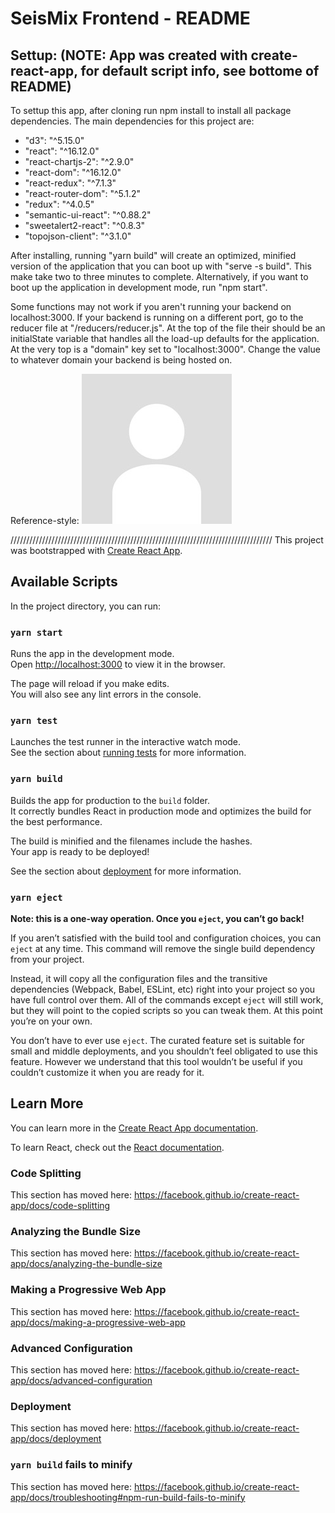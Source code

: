 # SeisMix Frontend - README

## Settup: (NOTE: App was created with create-react-app, for default script info, see bottome of README)

To settup this app, after cloning run npm install to install all package dependencies. The main dependencies for this project are: 

- "d3": "^5.15.0"
- "react": "^16.12.0"
- "react-chartjs-2": "^2.9.0"
- "react-dom": "^16.12.0"
- "react-redux": "^7.1.3"
- "react-router-dom": "^5.1.2"
- "redux": "^4.0.5"
- "semantic-ui-react": "^0.88.2"
- "sweetalert2-react": "^0.8.3"
- "topojson-client": "^3.1.0"

After installing, running "yarn build" will create an optimized, minified version of the application that you can boot up with "serve -s build". This make take two to three minutes to complete. Alternatively, if you want to boot up the application in development mode, run "npm start".

Some functions may not work if you aren't running your backend on localhost:3000. If your backend is running on a different port, go to the reducer file at "/reducers/reducer.js". At the top of the file their should be an initialState variable that handles all the load-up defaults for the application. At the very top is a "domain" key set to "localhost:3000". Change the value to whatever domain your backend is being hosted on.


Reference-style: 
![alt text][logo]

[logo]: ./public/default_pic.jpg "Logo Title Text 2"


///////////////////////////////////////////////////////////////////////////////////
This project was bootstrapped with [Create React App](https://github.com/facebook/create-react-app).

## Available Scripts

In the project directory, you can run:

### `yarn start`

Runs the app in the development mode.<br />
Open [http://localhost:3000](http://localhost:3000) to view it in the browser.

The page will reload if you make edits.<br />
You will also see any lint errors in the console.

### `yarn test`

Launches the test runner in the interactive watch mode.<br />
See the section about [running tests](https://facebook.github.io/create-react-app/docs/running-tests) for more information.

### `yarn build`

Builds the app for production to the `build` folder.<br />
It correctly bundles React in production mode and optimizes the build for the best performance.

The build is minified and the filenames include the hashes.<br />
Your app is ready to be deployed!

See the section about [deployment](https://facebook.github.io/create-react-app/docs/deployment) for more information.

### `yarn eject`

**Note: this is a one-way operation. Once you `eject`, you can’t go back!**

If you aren’t satisfied with the build tool and configuration choices, you can `eject` at any time. This command will remove the single build dependency from your project.

Instead, it will copy all the configuration files and the transitive dependencies (Webpack, Babel, ESLint, etc) right into your project so you have full control over them. All of the commands except `eject` will still work, but they will point to the copied scripts so you can tweak them. At this point you’re on your own.

You don’t have to ever use `eject`. The curated feature set is suitable for small and middle deployments, and you shouldn’t feel obligated to use this feature. However we understand that this tool wouldn’t be useful if you couldn’t customize it when you are ready for it.

## Learn More

You can learn more in the [Create React App documentation](https://facebook.github.io/create-react-app/docs/getting-started).

To learn React, check out the [React documentation](https://reactjs.org/).

### Code Splitting

This section has moved here: https://facebook.github.io/create-react-app/docs/code-splitting

### Analyzing the Bundle Size

This section has moved here: https://facebook.github.io/create-react-app/docs/analyzing-the-bundle-size

### Making a Progressive Web App

This section has moved here: https://facebook.github.io/create-react-app/docs/making-a-progressive-web-app

### Advanced Configuration

This section has moved here: https://facebook.github.io/create-react-app/docs/advanced-configuration

### Deployment

This section has moved here: https://facebook.github.io/create-react-app/docs/deployment

### `yarn build` fails to minify

This section has moved here: https://facebook.github.io/create-react-app/docs/troubleshooting#npm-run-build-fails-to-minify

